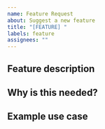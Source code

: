 ```yaml
---
name: Feature Request
about: Suggest a new feature
title: "[FEATURE] "
labels: feature
assignees: ""
---
```


## Feature description

<!-- What would you like to see? -->

## Why is this needed?

<!-- What problem does it solve? -->

## Example use case

<!-- How would someone use this? -->
